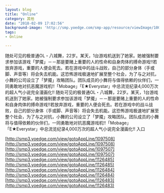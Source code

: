 ```yaml
---
layout: blog
title: "Online"
category: 其他
date: "2018-02-09 17:02:56"
background-image: 'http://smp.yoedge.com/smp-app/resource/viewImage/1002443appline.png'
tags:
- Online

---
```

随处可见的极普通OL・八城舞，22岁。某天，1台游戏机送到了她家。她被强制要求参加该游戏「梦魇」－－那是要赌上重要的人的性命和自身肉体的搏命游戏!!若放弃游戏，重要的人便会死去。若在游戏中的战斗战败，自己的部分身体（手或脚、声音等）将会失去机能。这恐怖游戏极速地扩展至整个社会，为了与之对抗，小舞的公司设立了「梦魇」攻略团队。团队成员的小舞将与值得依赖的伙伴们，一同勇敢地对抗恶魔游戏机!!「Mobage」「E★Everystar」中总流览纪录4,000万次的超人气小说完全漫画化!!
随处可见的极普通OL・八城舞，22岁。某天，1台游戏机送到了她家。她被强制要求参加该游戏「梦魇」－－那是要赌上重要的人的性命和自身肉体的搏命游戏!!若放弃游戏，重要的人便会死去。若在游戏中的战斗战败，自己的部分身体（手或脚、声音等）将会失去机能。这恐怖游戏极速地扩展至整个社会，为了与之对抗，小舞的公司设立了「梦魇」攻略团队。团队成员的小舞将与值得依赖的伙伴们，一同勇敢地对抗恶魔游戏机!!「Mobage」「E★Everystar」中总流览纪录4,000万次的超人气小说完全漫画化!!
入口

[http://smp3.yoedge.com/view/gotoAppLine/1097508](http://smp3.yoedge.com/view/gotoAppLine/1097508)
[http://smp3.yoedge.com/view/gotoAppLine/1097507](http://smp3.yoedge.com/view/gotoAppLine/1097507)
[http://smp3.yoedge.com/view/gotoAppLine/1126485](http://smp3.yoedge.com/view/gotoAppLine/1126485)
[http://smp3.yoedge.com/view/gotoAppLine/1126484](http://smp3.yoedge.com/view/gotoAppLine/1126484)
[http://smp3.yoedge.com/view/gotoAppLine/1126483](http://smp3.yoedge.com/view/gotoAppLine/1126483)

        

